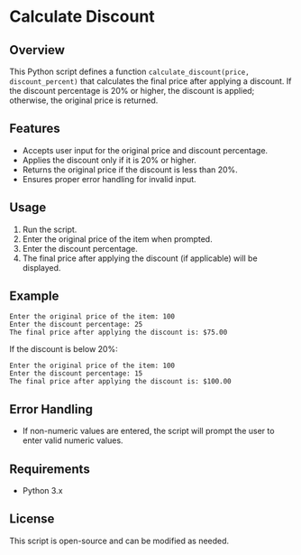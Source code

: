 # Calculate Discount

## Overview
This Python script defines a function `calculate_discount(price, discount_percent)` that calculates the final price after applying a discount. If the discount percentage is 20% or higher, the discount is applied; otherwise, the original price is returned.

## Features
- Accepts user input for the original price and discount percentage.
- Applies the discount only if it is 20% or higher.
- Returns the original price if the discount is less than 20%.
- Ensures proper error handling for invalid input.

## Usage
1. Run the script.
2. Enter the original price of the item when prompted.
3. Enter the discount percentage.
4. The final price after applying the discount (if applicable) will be displayed.

## Example
```
Enter the original price of the item: 100
Enter the discount percentage: 25
The final price after applying the discount is: $75.00
```

If the discount is below 20%:
```
Enter the original price of the item: 100
Enter the discount percentage: 15
The final price after applying the discount is: $100.00
```

## Error Handling
- If non-numeric values are entered, the script will prompt the user to enter valid numeric values.

## Requirements
- Python 3.x

## License
This script is open-source and can be modified as needed.
